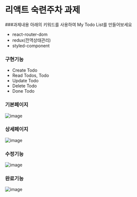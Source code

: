 # 리액트 숙련주차 과제
###과제내용 아래의 키워드를 사용하여 My Todo List를 만들어보세요
- react-router-dom
- redux(전역상태관리)
- styled-component

### 구현기능
- Create Todo
- Read Todos, Todo
- Update Todo
- Delete Todo
- Done Todo

### 기본페이지
![image](https://user-images.githubusercontent.com/85012454/206201649-c687f430-c24d-4f2c-b2ac-7ed95d02e4c6.png)

### 상세페이지
![image](https://user-images.githubusercontent.com/85012454/206215179-590bb259-45a4-4625-b448-b25f9656b9b2.png)

### 수정기능
![image](https://user-images.githubusercontent.com/85012454/206215305-c14e032c-66ad-4825-8ebe-1de1a9907092.png)

### 완료기능
![image](https://user-images.githubusercontent.com/85012454/206215384-48adbbf8-a8db-42b1-b69a-b304268613a7.png)
